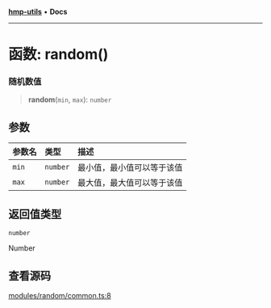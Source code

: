 [**hmp-utils**](../README.md) • **Docs**

***

# 函数: random()

### 随机数值

> **random**(`min`, `max`): `number`

## 参数

| 参数名 | 类型 | 描述 |
| :------ | :------ | :------ |
| `min` | `number` | 最小值，最小值可以等于该值 |
| `max` | `number` | 最大值，最大值可以等于该值 |

## 返回值类型

`number`

Number

## 查看源码

[modules/random/common.ts:8](https://github.com/hmp1049127947/hmp-utils/blob/4a6ef6c09762a1cd3b8d7a3366d8664e5e49db4c/src/modules/random/common.ts#L8)

